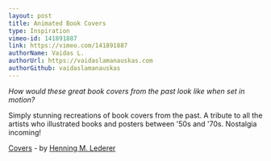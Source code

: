 ```yaml
---
layout: post
title: Animated Book Covers
type: Inspiration
vimeo-id: 141891887
link: https://vimeo.com/141891887
authorName: Vaidas L.
authorUrl: https://vaidaslamanauskas.com
authorGithub: vaidaslamanauskas
---
```


_How would these great book covers from the past look like when set in motion?_

Simply stunning recreations of book covers from the past. A tribute to all the artists who illustrated books and posters between '50s and '70s.
Nostalgia incoming!

[Covers](https://vimeo.com/141891887) - by [Henning M. Lederer](http://www.led-r-r.net/)
